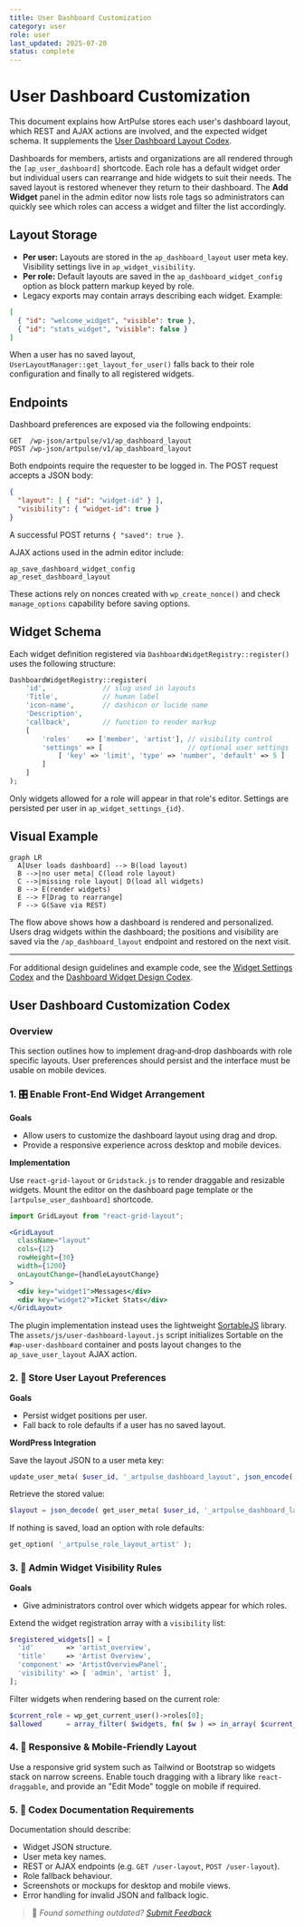 ```yaml
---
title: User Dashboard Customization
category: user
role: user
last_updated: 2025-07-20
status: complete
---
```

# User Dashboard Customization

This document explains how ArtPulse stores each user's dashboard layout, which REST and AJAX actions are involved, and the expected widget schema. It supplements the [User Dashboard Layout Codex](../../widgets/widget-layout-import-export-guide.md).

Dashboards for members, artists and organizations are all rendered through the `[ap_user_dashboard]` shortcode. Each role has a default widget order but individual users can rearrange and hide widgets to suit their needs. The saved layout is restored whenever they return to their dashboard. The **Add Widget** panel in the admin editor now lists role tags so administrators can quickly see which roles can access a widget and filter the list accordingly.

## Layout Storage

- **Per user:** Layouts are stored in the `ap_dashboard_layout` user meta key. Visibility settings live in `ap_widget_visibility`.
- **Per role:** Default layouts are saved in the `ap_dashboard_widget_config` option as block pattern markup keyed by role.
- Legacy exports may contain arrays describing each widget. Example:

```json
[
  { "id": "welcome_widget", "visible": true },
  { "id": "stats_widget", "visible": false }
]
```

When a user has no saved layout, `UserLayoutManager::get_layout_for_user()` falls back to their role configuration and finally to all registered widgets.

## Endpoints

Dashboard preferences are exposed via the following endpoints:

```text
GET  /wp-json/artpulse/v1/ap_dashboard_layout
POST /wp-json/artpulse/v1/ap_dashboard_layout
```

Both endpoints require the requester to be logged in. The POST request accepts a JSON body:

```json
{
  "layout": [ { "id": "widget-id" } ],
  "visibility": { "widget-id": true }
}
```

A successful POST returns `{ "saved": true }`.

AJAX actions used in the admin editor include:

```text
ap_save_dashboard_widget_config
ap_reset_dashboard_layout
```

These actions rely on nonces created with `wp_create_nonce()` and check `manage_options` capability before saving options.

## Widget Schema

Each widget definition registered via `DashboardWidgetRegistry::register()` uses the following structure:

```php
DashboardWidgetRegistry::register(
    'id',              // slug used in layouts
    'Title',           // human label
    'icon-name',       // dashicon or lucide name
    'Description',
    'callback',        // function to render markup
    [
        'roles'    => ['member', 'artist'], // visibility control
        'settings' => [                     // optional user settings
            [ 'key' => 'limit', 'type' => 'number', 'default' => 5 ]
        ]
    ]
);
```

Only widgets allowed for a role will appear in that role's editor. Settings are persisted per user in `ap_widget_settings_{id}`.

## Visual Example

```mermaid
graph LR
  A[User loads dashboard] --> B(load layout)
  B -->|no user meta| C(load role layout)
  C -->|missing role layout| D(load all widgets)
  B --> E(render widgets)
  E --> F[Drag to rearrange]
  F --> G(Save via REST)
```

The flow above shows how a dashboard is rendered and personalized. Users drag widgets within the dashboard; the positions and visibility are saved via the `/ap_dashboard_layout` endpoint and restored on the next visit.

---

For additional design guidelines and example code, see the [Widget Settings Codex](../../widgets/widget-settings-codex.md) and the [Dashboard Widget Design Codex](../../dashboard-widget-design-codex.md).

## User Dashboard Customization Codex

### Overview
This section outlines how to implement drag‑and‑drop dashboards with role specific layouts. User preferences should persist and the interface must be usable on mobile devices.

### 1. 🎛️ Enable Front-End Widget Arrangement
**Goals**

- Allow users to customize the dashboard layout using drag and drop.
- Provide a responsive experience across desktop and mobile devices.

**Implementation**

Use `react-grid-layout` or `Gridstack.js` to render draggable and resizable widgets. Mount the editor on the dashboard page template or the `[artpulse_user_dashboard]` shortcode.

```jsx
import GridLayout from "react-grid-layout";

<GridLayout
  className="layout"
  cols={12}
  rowHeight={30}
  width={1200}
  onLayoutChange={handleLayoutChange}
>
  <div key="widget1">Messages</div>
  <div key="widget2">Ticket Stats</div>
</GridLayout>
```

The plugin implementation instead uses the lightweight
[SortableJS](https://sortablejs.github.io/Sortable/) library. The
`assets/js/user-dashboard-layout.js` script initializes Sortable on the
`#ap-user-dashboard` container and posts layout changes to the
`ap_save_user_layout` AJAX action.

### 2. 💾 Store User Layout Preferences
**Goals**

- Persist widget positions per user.
- Fall back to role defaults if a user has no saved layout.

**WordPress Integration**

Save the layout JSON to a user meta key:

```php
update_user_meta( $user_id, '_artpulse_dashboard_layout', json_encode( $layout_data ) );
```

Retrieve the stored value:

```php
$layout = json_decode( get_user_meta( $user_id, '_artpulse_dashboard_layout', true ), true );
```

If nothing is saved, load an option with role defaults:

```php
get_option( '_artpulse_role_layout_artist' );
```

### 3. 🔐 Admin Widget Visibility Rules
**Goals**

- Give administrators control over which widgets appear for which roles.

Extend the widget registration array with a `visibility` list:

```php
$registered_widgets[] = [
  'id'        => 'artist_overview',
  'title'     => 'Artist Overview',
  'component' => 'ArtistOverviewPanel',
  'visibility' => [ 'admin', 'artist' ],
];
```

Filter widgets when rendering based on the current role:

```php
$current_role = wp_get_current_user()->roles[0];
$allowed      = array_filter( $widgets, fn( $w ) => in_array( $current_role, $w['visibility'], true ) );
```

### 4. 📱 Responsive & Mobile-Friendly Layout
Use a responsive grid system such as Tailwind or Bootstrap so widgets stack on narrow screens. Enable touch dragging with a library like `react-draggable`, and provide an "Edit Mode" toggle on mobile if required.

### 5. 📄 Codex Documentation Requirements
Documentation should describe:

- Widget JSON structure.
- User meta key names.
- REST or AJAX endpoints (e.g. `GET /user-layout`, `POST /user-layout`).
- Role fallback behaviour.
- Screenshots or mockups for desktop and mobile views.
- Error handling for invalid JSON and fallback logic.

> 💬 *Found something outdated? [Submit Feedback](../../feedback.md)*
